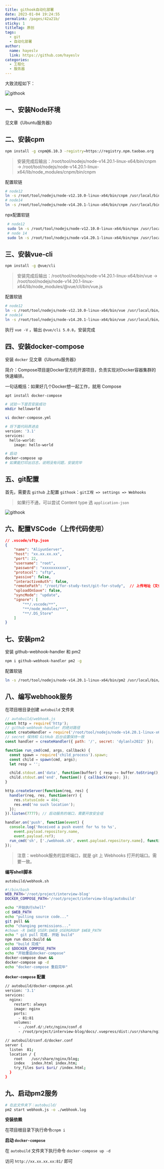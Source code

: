 ```yaml
---
title: githook自动化部署
date: 2023-01-04 19:24:55
permalink: /pages/42a21b/
sticky: 1
titleTag: 原创
tags: 
  - git
  - 自动化部署
author: 
  name: hayeslv
  link: https://github.com/hayeslv
categories: 
  - 工程化
  - 服务器
---
```


大致流程如下：

![githook](./assets/githook.png)





## 一、安装Node环境

见文章《Ubuntu服务器》



## 二、安装cpm

```bash
npm install -g cnpm@6.10.3 -registry=https://registry.npm.taobao.org
```

> 安装完成后输出：/root/tool/nodejs/node-v14.20.1-linux-x64/bin/cnpm -> /root/tool/nodejs/node-v14.20.1-linux-x64/lib/node_modules/cnpm/bin/cnpm

配置软链

```bash
# node12
ln -s /root/tool/nodejs/node-v12.10.0-linux-x64/bin/cnpm /usr/local/bin/cnpm
# node14
ln -s /root/tool/nodejs/node-v14.20.1-linux-x64/bin/cnpm /usr/local/bin/cnpm
```

npx配置软链

```bash
 # node12
 sudo ln -s /root/tool/nodejs/node-v12.10.0-linux-x64/bin/npx /usr/local/bin 
 # node 14
 sudo ln -s /root/tool/nodejs/node-v14.20.1-linux-x64/bin/npx /usr/local/bin
```





## 三、安装vue-cli

```bash
npm install -g @vue/cli
```

> 安装完成后输出：/root/tool/nodejs/node-v14.20.1-linux-x64/bin/vue -> /root/tool/nodejs/node-v14.20.1-linux-x64/lib/node_modules/@vue/cli/bin/vue.js

配置软链

```bash
# node12
ln -s /root/tool/nodejs/node-v12.10.0-linux-x64/bin/vue /usr/local/bin/
# node14
ln -s /root/tool/nodejs/node-v14.20.1-linux-x64/bin/vue /usr/local/bin/
```

执行 `vue -V` ，输出 `@vue/cli 5.0.8`，安装完成



## 四、安装docker-compose

安装 `docker` 见文章《Ubuntu服务器》

简介：Compose项目是Docker官方的开源项目，负责实现对Docker容器集群的快速编排。

一句话概括：如果好几个Docker想一起工作，就用 Compose



```bash
apt install docker-compose

# 试验一下是否安装成功
mkdir helloworld

vi docker-compose.yml

# 将下面代码弄进去
version: '3.1'
services:
  hello-world:
    image: hello-world

# 启动
docker-compose up
# 如果能打印出日志，说明没有问题，安装完毕
```



## 五、git配置

首先，需要去 `github` 上配置 `githook`：`git工程 => settings => Webhooks`

> 如果行不通，可以尝试 Content type 选 `application-json`

![githook](./assets/git-hook2.png)



## 六、配置VSCode（上传代码使用）

```json
// .vscode/sftp.json
{
    "name": "AliyunServer",
    "host": "xx.xx.xx.xx",
    "port": 22,     
    "username": "root",
    "password": "xxxxxxxxxxx", 
    "protocol": "sftp", 
    "passive": false,
    "interactiveAuth": false,
    "remotePath": "/root/for-study-test/git-for-study",  // 上传地址（文件路径）
    "uploadOnSave": false, 
    "syncMode": "update",
    "ignore": [            
        "**/.vscode/**",
        "**/node_modules/**",
        "**/.DS_Store"
    ]
}
```



## 七、安装pm2

安装 github-webhook-handler 和 pm2

```bash
npm i github-webhook-handler pm2 -g
```

配置软链

```bash
ln -s /root/tool/nodejs/node-v14.20.1-linux-x64/bin/pm2 /usr/local/bin/
```





## 八、编写webhook服务



在项目根目录创建 `autobuild` 文件夹

```js
// autobuild/webhook.js
const http = require('http');
// github-webhook-handler 的绝对路径
const createHandler = require('/root/tool/nodejs/node-v14.20.1-linux-x64/lib/node_modules/github-webhook-handler');
// secret 保持和 GitHub 后台设置保持一致
const handler = createHandler({ path: '/', secret: 'dylanlv2022' });

function run_cmd(cmd, args, callback) {
  const spawn = require('child_process').spawn;
  const child = spawn(cmd, args);
  let resp = '';

  child.stdout.on('data', function(buffer) { resp += buffer.toString(); });
  child.stdout.on('end', function() { callback(resp); });
}

http.createServer(function(req, res) {
  handler(req, res, function(err) {
    res.statusCode = 404;
    res.end('no such location');
  });
}).listen(7777); // 启动服务的端口，需要开放安全组

handler.on('push', function(event) {
  console.log('Received a push event for %s to %s',
    event.payload.repository.name,
    event.payload.ref);
  run_cmd('sh', ['./webhook.sh', event.payload.repository.name], function(text) { console.log(text); });
});
```

> 注意：webhook服务的监听端口，就是 git 上 Webhooks 打开的端口。需要一致。



**编写shell脚本**

`autobuild/webhook.sh`

```bash
#!/bin/bash
WEB_PATH='/root/project/interview-blog'
DOCKER_COMPOSE_PATH='/root/project/interview-blog/autobuild'

echo "开始执行shell"
cd $WEB_PATH
echo "pulling source code..."
git pull &&
echo "changing permissions..."
#chown -R $WEB_USER:$WEB_USERGROUP $WEB_PATH
echo " git pull 完成. 开始 build"
npm run docs:build &&
echo "build 完成"
cd $DOCKER_COMPOSE_PATH
echo "开始重启docker-compose"
docker-compose down &&
docker-compose up -d
echo "docker-compose 重启完毕"
```



**`docker-compose` 配置**

```bash
// autobuild/docker-compose.yml
version: '3.1'
services:
  nginx:
    restart: always
    image: nginx
    ports:
      - 81:81
    volumes:
      - ./conf.d/:/etc/nginx/conf.d
      - /root/project/interview-blog/docs/.vuepress/dist:/usr/share/nginx/blog/
```

```bash
// autobuild/conf.d/docker.conf
server {
  listen  81;
  location / {
    root    /usr/share/nginx/blog;
    index   index.html index.htm;
    try_files $uri $uri/ /index.html;
  }
}
```



## 九、启动pm2服务

```bash
# 在此文件夹下：autobuild/ 
pm2 start webhook.js -o ./webhook.log
```



**安装依赖**

在项目根目录下执行命令`cnpm i`

**启动 `docker-compose`**

在 `autobuild` 文件夹下执行命令 `docker-compose up -d`



访问 `http://xx.xx.xx.xx:81/` 即可



























